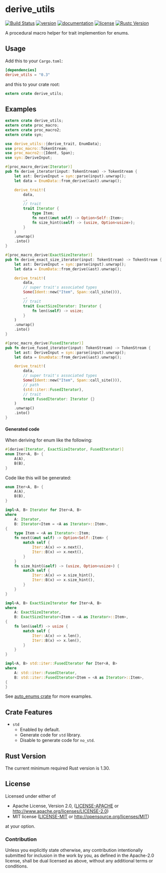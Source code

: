 # derive_utils

[![Build Status](http://img.shields.io/travis/taiki-e/derive_utils.svg)](https://travis-ci.org/taiki-e/derive_utils)
[![version](https://img.shields.io/crates/v/derive_utils.svg)](https://crates.io/crates/derive_utils/)
[![documentation](https://docs.rs/derive_utils/badge.svg)](https://docs.rs/derive_utils/)
[![license](https://img.shields.io/crates/l/derive_utils.svg)](https://crates.io/crates/derive_utils/)
[![Rustc Version](https://img.shields.io/badge/rustc-1.30+-lightgray.svg)](https://blog.rust-lang.org/2018/10/25/Rust-1.30.0.html)

A procedural macro helper for trait implemention for enums.

## Usage

Add this to your `Cargo.toml`:

```toml
[dependencies]
derive_utils = "0.3"
```

and this to your crate root:

```rust
extern crate derive_utils;
```

## Examples

```rust
extern crate derive_utils;
extern crate proc_macro;
extern crate proc_macro2;
extern crate syn;

use derive_utils::{derive_trait, EnumData};
use proc_macro::TokenStream;
use proc_macro2::{Ident, Span};
use syn::DeriveInput;

#[proc_macro_derive(Iterator)]
pub fn derive_iterator(input: TokenStream) -> TokenStream {
    let ast: DeriveInput = syn::parse(input).unwrap();
    let data = EnumData::from_derive(&ast).unwrap();

    derive_trait!(
        data,
        _,
        // trait
        trait Iterator {
            type Item;
            fn next(&mut self) -> Option<Self::Item>;
            fn size_hint(&self) -> (usize, Option<usize>);
        }
    )
    .unwrap()
    .into()
}

#[proc_macro_derive(ExactSizeIterator)]
pub fn derive_exact_size_iterator(input: TokenStream) -> TokenStream {
    let ast: DeriveInput = syn::parse(input).unwrap();
    let data = EnumData::from_derive(&ast).unwrap();

    derive_trait!(
        data,
        // super trait's associated types
        Some(Ident::new("Item", Span::call_site())),
        _,
        // trait
        trait ExactSizeIterator: Iterator {
            fn len(&self) -> usize;
        }
    )
    .unwrap()
    .into()
}

#[proc_macro_derive(FusedIterator)]
pub fn derive_fused_iterator(input: TokenStream) -> TokenStream {
    let ast: DeriveInput = syn::parse(input).unwrap();
    let data = EnumData::from_derive(&ast).unwrap();

    derive_trait!(
        data,
        // super trait's associated types
        Some(Ident::new("Item", Span::call_site())),
        // path
        (std::iter::FusedIterator),
        // trait
        trait FusedIterator: Iterator {}
    )
    .unwrap()
    .into()
}
```

#### Generated code

When deriving for enum like the following:

```rust
#[derive(Iterator, ExactSizeIterator, FusedIterator)]
enum Iter<A, B> {
    A(A),
    B(B),
}
```

Code like this will be generated:

```rust
enum Iter<A, B> {
    A(A),
    B(B),
}

impl<A, B> Iterator for Iter<A, B>
where
    A: Iterator,
    B: Iterator<Item = <A as Iterator>::Item>,
{
    type Item = <A as Iterator>::Item;
    fn next(&mut self) -> Option<Self::Item> {
        match self {
            Iter::A(x) => x.next(),
            Iter::B(x) => x.next(),
        }
    }
    fn size_hint(&self) -> (usize, Option<usize>) {
        match self {
            Iter::A(x) => x.size_hint(),
            Iter::B(x) => x.size_hint(),
        }
    }
}

impl<A, B> ExactSizeIterator for Iter<A, B>
where
    A: ExactSizeIterator,
    B: ExactSizeIterator<Item = <A as Iterator>::Item>,
{
    fn len(&self) -> usize {
        match self {
            Iter::A(x) => x.len(),
            Iter::B(x) => x.len(),
        }
    }
}

impl<A, B> std::iter::FusedIterator for Iter<A, B>
where
    A: std::iter::FusedIterator,
    B: std::iter::FusedIterator<Item = <A as Iterator>::Item>,
{
}
```

See [auto_enums crate](https://github.com/taiki-e/auto_enums/tree/master/derive/src/derive) for more examples.

## Crate Features

* `std`
  * Enabled by default.
  * Generate code for `std` library.
  * Disable to generate code for `no_std`.

## Rust Version

The current minimum required Rust version is 1.30.

## License

Licensed under either of

* Apache License, Version 2.0, ([LICENSE-APACHE](LICENSE-APACHE) or <http://www.apache.org/licenses/LICENSE-2.0>)
* MIT license ([LICENSE-MIT](LICENSE-MIT) or <http://opensource.org/licenses/MIT>)

at your option.

### Contribution

Unless you explicitly state otherwise, any contribution intentionally submitted for inclusion in the work by you, as defined in the Apache-2.0 license, shall be dual licensed as above, without any additional terms or conditions.
